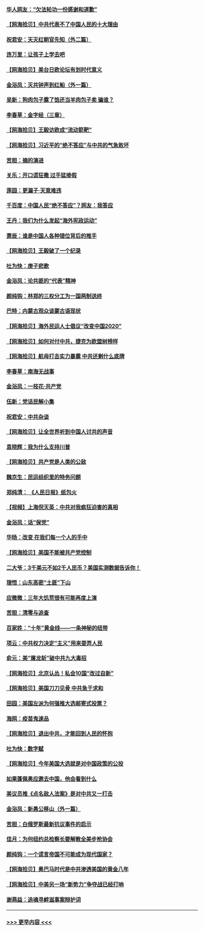 #### [华人网友：“欠法轮功一份感谢和道歉”](../pages/nsc993/n12390098.md?t=09091102) 
#### [【网海拾贝】中共代表不了中国人民的十大理由](../pages/nsc993/n12388155.md?t=09091102) 
#### [祝君安：天灭红朝官先知（外二篇）](../pages/nsc993/n12387957.md?t=09091102) 
#### [连万里：让孩子上学去吧](../pages/nsc993/n12385309.md?t=09091102) 
#### [【网海拾贝】美台日欧论坛有划时代意义](../pages/nsc993/n12385232.md?t=09091102) 
#### [金浴凤：灭共钟声到红船（外一篇）](../pages/nsc993/n12385154.md?t=09091102) 
#### [吴新：狗肉包子露了馅还当羊肉包子卖 骗谁？](../pages/nsc993/n12385133.md?t=09091102) 
#### [李春草：金字经（三章）](../pages/nsc993/n12383691.md?t=09091102) 
#### [【网海拾贝】王毅访欧成“流动箭靶”](../pages/nsc993/n12383338.md?t=09091102) 
#### [【网海拾贝】习近平的“绝不答应”与中共的气急败坏](../pages/nsc993/n12382819.md?t=09091102) 
#### [苦胆：摘的演进](../pages/nsc993/n12382619.md?t=09091102) 
#### [关乐：开口谎狂撒 过手猛掺假](../pages/nsc993/n12382604.md?t=09091102) 
#### [莲园：更漏子‧天意难违](../pages/nsc993/n12382598.md?t=09091102) 
#### [千百度：中国人民“绝不答应”？网友：我答应](../pages/nsc993/n12382024.md?t=09091102) 
#### [王丹：我们为什么发起“海外宪政运动”](../pages/nsc993/n12380286.md?t=09091102) 
#### [萧辰：谁是中国人各种错位背后的推手](../pages/nsc993/n12379800.md?t=09091102) 
#### [【网海拾贝】王毅破了一个纪录](../pages/nsc993/n12379251.md?t=09091102) 
#### [吐为快：庚子悲歌](../pages/nsc993/n12378821.md?t=09091102) 
#### [金浴凤：论共匪的“代表”精神](../pages/nsc993/n12377546.md?t=09091102) 
#### [颜纯钩：林郑的三权分工为一国两制送终](../pages/nsc993/n12377306.md?t=09091102) 
#### [巴特：内蒙古观众谈蒙古语现状](../pages/nsc993/n12376923.md?t=09091102) 
#### [【网海拾贝】海外民运人士倡议“改变中国2020”](../pages/nsc993/n12376682.md?t=09091102) 
#### [【网海拾贝】如何对付中共，捷克为欧盟树榜样](../pages/nsc993/n12374209.md?t=09091102) 
#### [【网海拾贝】航母打击实力暴露 中共还剩什么底牌](../pages/nsc993/n12371825.md?t=09091102) 
#### [李春草：南海无战事](../pages/nsc993/n12371159.md?t=09091102) 
#### [金浴凤：一枝花·共产党](../pages/nsc993/n12368757.md?t=09091102) 
#### [伍新：党话民解小集](../pages/nsc993/n12366907.md?t=09091102) 
#### [祝君安：中共杂谈](../pages/nsc993/n12366076.md?t=09091102) 
#### [【网海拾贝】让全世界听到中国人讨共的声音](../pages/nsc993/n12365569.md?t=09091102) 
#### [袁晓辉：我为什么支持川普](../pages/nsc993/n12362670.md?t=09091102) 
#### [【网海拾贝】共产党是人类的公敌](../pages/nsc993/n12363182.md?t=09091102) 
#### [魏京生：民运组织里的特务问题](../pages/nsc993/n12363010.md?t=09091102) 
#### [郑纯清： 《人民日报》纸包火](../pages/nsc993/n12362706.md?t=09091102) 
#### [【视频】上海倪天英：中共对我疯狂迫害的真相](../pages/nsc993/n12356341.md?t=09091102) 
#### [金浴凤：话“保党”](../pages/nsc993/n12361867.md?t=09091102) 
#### [华旸：改变 在我们每一个人的手中](../pages/nsc993/n12361774.md?t=09091102) 
#### [【网海拾贝】美国不能被共产党控制](../pages/nsc993/n12360271.md?t=09091102) 
#### [二大爷：3千美元不如2千人民币？美国实测数据告诉你！](../pages/nsc993/n12358563.md?t=09091102) 
#### [理悟：山东高密“土匪”下山](../pages/nsc993/n12358535.md?t=09091102) 
#### [应微微：三年大饥荒很有可能再度上演](../pages/nsc993/n12358523.md?t=09091102) 
#### [苦胆：清零与追查](../pages/nsc993/n12358501.md?t=09091102) 
#### [百家姓：“十年”黄金线——一条神秘的纽带](../pages/nsc993/n12358319.md?t=09091102) 
#### [项云：中共权力决定“主义”用来耍弄人民](../pages/nsc993/n12358172.md?t=09091102) 
#### [俞元：美“屠龙斩”破中共九大毒招](../pages/nsc993/n12357822.md?t=09091102) 
#### [【网海拾贝】北京认怂！私会10国“改过自新”](../pages/nsc993/n12357784.md?t=09091102) 
#### [【网海拾贝】美国刀刀见骨 中共急于求和](../pages/nsc993/n12355511.md?t=09091102) 
#### [田园：美国左派为何强推大选邮寄式投票？](../pages/nsc993/n12352963.md?t=09091102) 
#### [海网：疫苗鬼速品](../pages/nsc993/n12354438.md?t=09091102) 
#### [【网海拾贝】退出中共，才能回到人民的怀抱](../pages/nsc993/n12352634.md?t=09091102) 
#### [吐为快：数字赋](../pages/nsc993/n12352317.md?t=09091102) 
#### [【网海拾贝】今年美国大选就是对中国政策的公投](../pages/nsc993/n12350973.md?t=09091102) 
#### [如果蓬佩奥应邀去中国，他会看到什么](../pages/nsc993/n12350945.md?t=09091102) 
#### [美议员推《点名敌人法案》是对中共又一打击](../pages/nsc993/n12350765.md?t=09091102) 
#### [金浴凤：新愚公移山（外一篇）](../pages/nsc993/n12350253.md?t=09091102) 
#### [苦胆：白俄罗斯最新抗议事件的启示](../pages/nsc993/n12349989.md?t=09091102) 
#### [佳月：为何纽约总检察长要解散全美步枪协会](../pages/nsc993/n12349939.md?t=09091102) 
#### [颜纯钩：一个谎言帝国不可能成为现代国家？](../pages/nsc993/n12349898.md?t=09091102) 
#### [【网海拾贝】奥巴马时代是中共渗透美国的黄金八年](../pages/nsc993/n12349284.md?t=09091102) 
#### [【网海拾贝】中美另一场“新势力”争夺战已经打响](../pages/nsc993/n12346998.md?t=09091102) 
#### [谢燕益：追魂寻衅滋事案辩护词](../pages/nsc993/n12346892.md?t=09091102) 

----
#### [ >>> 更早内容 <<< ](../indexes/nsc993-earlier.md)
